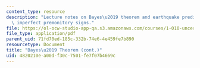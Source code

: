 ```yaml
---
content_type: resource
description: "Lecture notes on Bayes\u2019 theorem and earthquake prediction from\
  \ imperfect premonitory signs."
file: https://ol-ocw-studio-app-qa.s3.amazonaws.com/courses/1-010-uncertainty-in-engineering-fall-2008/4820210ea00df30c7501fe7f07b4669c_app_04.pdf
file_type: application/pdf
parent_uid: 71fd70ed-185c-332b-74e6-4e459fe7b890
resourcetype: Document
title: "Bayes\u2019 Theorem (cont.)"
uid: 4820210e-a00d-f30c-7501-fe7f07b4669c
---
```

